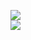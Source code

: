 [![](https://img.shields.io/badge/Made%20With-Github%20Spray-lightgrey.svg?style=for-the-badge&logo=github)](https://github.com/Annihil/github-spray#2893)  
[![](https://i.imgur.com/2DrTn0Z.gif)](https://github.com/Annihil/github-spray)